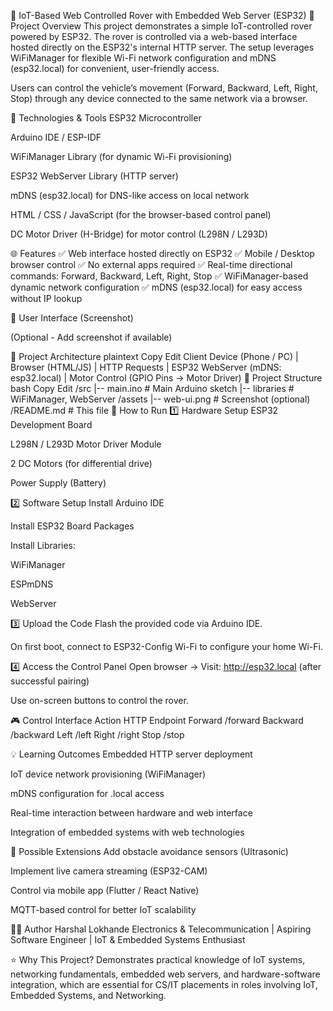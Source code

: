🚗 IoT-Based Web Controlled Rover with Embedded Web Server (ESP32)
📑 Project Overview
This project demonstrates a simple IoT-controlled rover powered by ESP32. The rover is controlled via a web-based interface hosted directly on the ESP32's internal HTTP server. The setup leverages WiFiManager for flexible Wi-Fi network configuration and mDNS (esp32.local) for convenient, user-friendly access.

Users can control the vehicle’s movement (Forward, Backward, Left, Right, Stop) through any device connected to the same network via a browser.

🔧 Technologies & Tools
ESP32 Microcontroller

Arduino IDE / ESP-IDF

WiFiManager Library (for dynamic Wi-Fi provisioning)

ESP32 WebServer Library (HTTP server)

mDNS (esp32.local) for DNS-like access on local network

HTML / CSS / JavaScript (for the browser-based control panel)

DC Motor Driver (H-Bridge) for motor control (L298N / L293D)

🌐 Features
✅ Web interface hosted directly on ESP32
✅ Mobile / Desktop browser control
✅ No external apps required
✅ Real-time directional commands: Forward, Backward, Left, Right, Stop
✅ WiFiManager-based dynamic network configuration
✅ mDNS (esp32.local) for easy access without IP lookup

📸 User Interface (Screenshot)

(Optional - Add screenshot if available)

🚦 Project Architecture
plaintext
Copy
Edit
Client Device (Phone / PC)
        |
     Browser (HTML/JS)
        |
     HTTP Requests
        |
     ESP32 WebServer (mDNS: esp32.local)
        |
 Motor Control (GPIO Pins -> Motor Driver)
📂 Project Structure
bash
Copy
Edit
/src
  |-- main.ino               # Main Arduino sketch
  |-- libraries               # WiFiManager, WebServer
/assets
  |-- web-ui.png              # Screenshot (optional)
/README.md                    # This file
🚀 How to Run
1️⃣ Hardware Setup
ESP32 Development Board

L298N / L293D Motor Driver Module

2 DC Motors (for differential drive)

Power Supply (Battery)

2️⃣ Software Setup
Install Arduino IDE

Install ESP32 Board Packages

Install Libraries:

WiFiManager

ESPmDNS

WebServer

3️⃣ Upload the Code
Flash the provided code via Arduino IDE.

On first boot, connect to ESP32-Config Wi-Fi to configure your home Wi-Fi.

4️⃣ Access the Control Panel
Open browser → Visit: http://esp32.local (after successful pairing)

Use on-screen buttons to control the rover.

🎮 Control Interface
Action	HTTP Endpoint
Forward	/forward
Backward	/backward
Left	/left
Right	/right
Stop	/stop

💡 Learning Outcomes
Embedded HTTP server deployment

IoT device network provisioning (WiFiManager)

mDNS configuration for .local access

Real-time interaction between hardware and web interface

Integration of embedded systems with web technologies

📌 Possible Extensions
Add obstacle avoidance sensors (Ultrasonic)

Implement live camera streaming (ESP32-CAM)

Control via mobile app (Flutter / React Native)

MQTT-based control for better IoT scalability

👨‍💻 Author
Harshal Lokhande
Electronics & Telecommunication | Aspiring Software Engineer | IoT & Embedded Systems Enthusiast

⭐ Why This Project?
Demonstrates practical knowledge of IoT systems, networking fundamentals, embedded web servers, and hardware-software integration, which are essential for CS/IT placements in roles involving IoT, Embedded Systems, and Networking.
